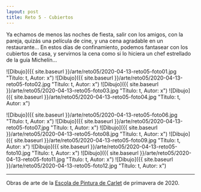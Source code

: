 ```yaml
---
layout: post
title: Reto 5 - Cubiertos
---
```


Ya echamos de menos las noches de fiesta, salir con los amigos, con la pareja, quizás una película de cine, y una cena agradable en un restaurante... En estos días de confinamiento, podemos fantasear con los cubiertos de casa, y servirnos la cena como si lo hiciera un chef estrellado de la guía Michelín...

![Dibujo]({{ site.baseurl }}/arte/reto05/2020-04-13-reto05-foto01.jpg "Título: t, Autor: x")
![Dibujo]({{ site.baseurl }}/arte/reto05/2020-04-13-reto05-foto02.jpg "Título: t, Autor: x")
![Dibujo]({{ site.baseurl }}/arte/reto05/2020-04-13-reto05-foto03.jpg "Título: t, Autor: x")
![Dibujo]({{ site.baseurl }}/arte/reto05/2020-04-13-reto05-foto04.jpg "Título: t, Autor: x")

![Dibujo]({{ site.baseurl }}/arte/reto05/2020-04-13-reto05-foto06.jpg "Título: t, Autor: x")
![Dibujo]({{ site.baseurl }}/arte/reto05/2020-04-13-reto05-foto07.jpg "Título: t, Autor: x")
![Dibujo]({{ site.baseurl }}/arte/reto05/2020-04-13-reto05-foto08.jpg "Título: t, Autor: x")
![Dibujo]({{ site.baseurl }}/arte/reto05/2020-04-13-reto05-foto09.jpg "Título: t, Autor: x")
![Dibujo]({{ site.baseurl }}/arte/reto05/2020-04-13-reto05-foto10.jpg "Título: t, Autor: x")
![Dibujo]({{ site.baseurl }}/arte/reto05/2020-04-13-reto05-foto11.jpg "Título: t, Autor: x")
![Dibujo]({{ site.baseurl }}/arte/reto05/2020-04-13-reto05-foto12.jpg "Título: t, Autor: x")

---

Obras de arte de la [Escola de Pintura de Carlet](https://arte.pinturitas.com) de primavera de 2020.
